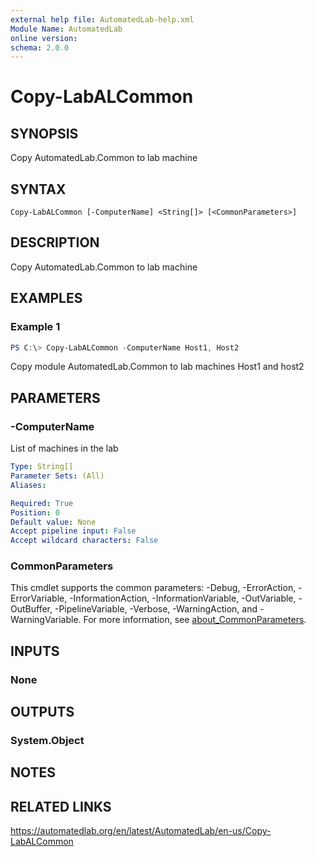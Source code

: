 ```yaml
---
external help file: AutomatedLab-help.xml
Module Name: AutomatedLab
online version:
schema: 2.0.0
---
```


# Copy-LabALCommon

## SYNOPSIS
Copy AutomatedLab.Common to lab machine

## SYNTAX

```
Copy-LabALCommon [-ComputerName] <String[]> [<CommonParameters>]
```

## DESCRIPTION
Copy AutomatedLab.Common to lab machine

## EXAMPLES

### Example 1
```powershell
PS C:\> Copy-LabALCommon -ComputerName Host1, Host2
```

Copy module AutomatedLab.Common to lab machines Host1 and host2

## PARAMETERS

### -ComputerName
List of machines in the lab

```yaml
Type: String[]
Parameter Sets: (All)
Aliases:

Required: True
Position: 0
Default value: None
Accept pipeline input: False
Accept wildcard characters: False
```

### CommonParameters
This cmdlet supports the common parameters: -Debug, -ErrorAction, -ErrorVariable, -InformationAction, -InformationVariable, -OutVariable, -OutBuffer, -PipelineVariable, -Verbose, -WarningAction, and -WarningVariable. For more information, see [about_CommonParameters](http://go.microsoft.com/fwlink/?LinkID=113216).

## INPUTS

### None
## OUTPUTS

### System.Object
## NOTES

## RELATED LINKS
https://automatedlab.org/en/latest/AutomatedLab/en-us/Copy-LabALCommon
